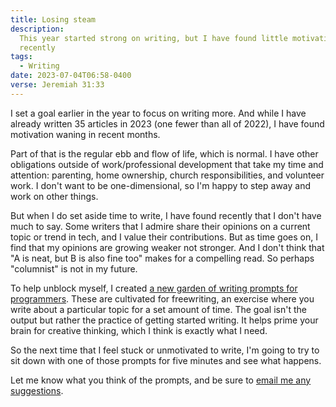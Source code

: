 ```yaml
---
title: Losing steam
description:
  This year started strong on writing, but I have found little motivation
  recently
tags:
  - Writing
date: 2023-07-04T06:58-0400
verse: Jeremiah 31:33
---
```


I set a goal earlier in the year to focus on writing more. And while I have
already written 35 articles in 2023 (one fewer than all of 2022), I have found
motivation waning in recent months.

Part of that is the regular ebb and flow of life, which is normal. I have other
obligations outside of work/professional development that take my time and
attention: parenting, home ownership, church responsibilities, and volunteer
work. I don't want to be one-dimensional, so I'm happy to step away and work on
other things.

But when I do set aside time to write, I have found recently that I don't have
much to say. Some writers that I admire share their opinions on a current topic
or trend in tech, and I value their contributions. But as time goes on, I find
that my opinions are growing weaker not stronger. And I don't think that "A is
neat, but B is also fine too" makes for a compelling read. So perhaps
"columnist" is not in my future.

To help unblock myself, I created
[a new garden of writing prompts for programmers](/resources/writing-prompts-for-programmers).
These are cultivated for freewriting, an exercise where you write about a
particular topic for a set amount of time. The goal isn't the output but rather
the practice of getting started writing. It helps prime your brain for creative
thinking, which I think is exactly what I need.

So the next time that I feel stuck or unmotivated to write, I'm going to try to
sit down with one of those prompts for five minutes and see what happens.

Let me know what you think of the prompts, and be sure to
[email me any suggestions](mailto:sean@seanmcp.com?subject=Writing%20prompts%20for%20programmers).
